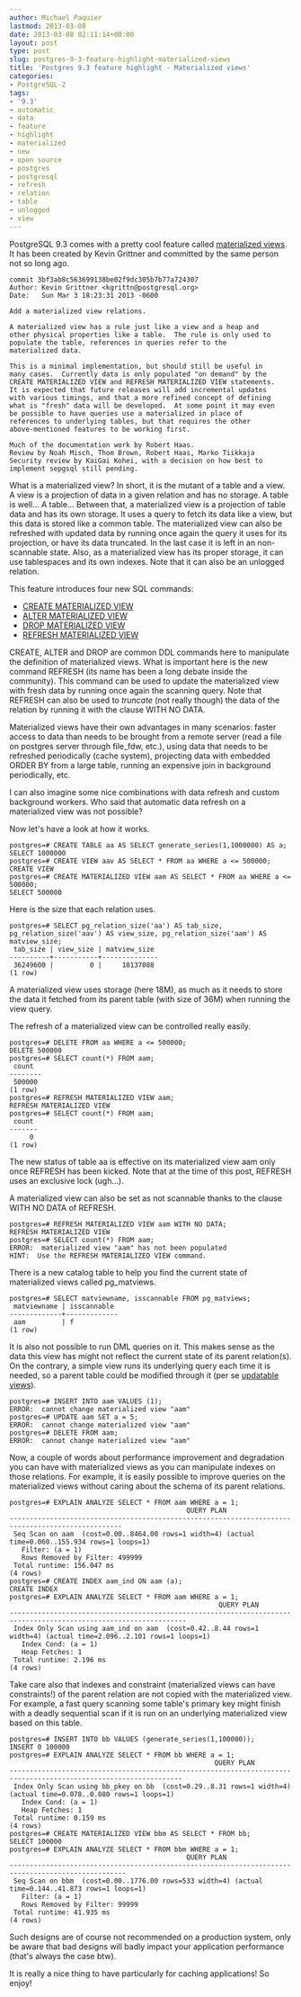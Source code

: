 ```yaml
---
author: Michael Paquier
lastmod: 2013-03-08
date: 2013-03-08 02:11:14+00:00
layout: post
type: post
slug: postgres-9-3-feature-highlight-materialized-views
title: 'Postgres 9.3 feature highlight - Materialized views'
categories:
- PostgreSQL-2
tags:
- '9.3'
- automatic
- data
- feature
- highlight
- materialized
- new
- open source
- postgres
- postgresql
- refresh
- relation
- table
- unlogged
- view
---
```


PostgreSQL 9.3 comes with a pretty cool feature called [materialized views](http://www.postgresql.org/docs/devel/static/rules-materializedviews.html). It has been created by Kevin Grittner and committed by the same person not so long ago.

    commit 3bf3ab8c563699138be02f9dc305b7b77a724307
    Author: Kevin Grittner <kgrittn@postgresql.org>
    Date:   Sun Mar 3 18:23:31 2013 -0600
    
    Add a materialized view relations.
    
    A materialized view has a rule just like a view and a heap and
    other physical properties like a table.  The rule is only used to
    populate the table, references in queries refer to the
    materialized data.
    
    This is a minimal implementation, but should still be useful in
    many cases.  Currently data is only populated "on demand" by the
    CREATE MATERIALIZED VIEW and REFRESH MATERIALIZED VIEW statements.
    It is expected that future releases will add incremental updates
    with various timings, and that a more refined concept of defining
    what is "fresh" data will be developed.  At some point it may even
    be possible to have queries use a materialized in place of
    references to underlying tables, but that requires the other
    above-mentioned features to be working first.
    
    Much of the documentation work by Robert Haas.
    Review by Noah Misch, Thom Brown, Robert Haas, Marko Tiikkaja
    Security review by KaiGai Kohei, with a decision on how best to
    implement sepgsql still pending.

What is a materialized view? In short, it is the mutant of a table and a view. A view is a projection of data in a given relation and has no storage. A table is well... A table...
Between that, a materialized view is a projection of table data and has its own storage. It uses a query to fetch its data like a view, but this data is stored like a common table. The materialized view can also be refreshed with updated data by running once again the query it uses for its projection, or have its data truncated. In the last case it is left in an non-scannable state. Also, as a materialized view has its proper storage, it can use tablespaces and its own indexes. Note that it can also be an unlogged relation.

This feature introduces four new SQL commands:

  * [CREATE MATERIALIZED VIEW](http://www.postgresql.org/docs/devel/static/sql-creatematerializedview.html)
  * [ALTER MATERIALIZED VIEW](http://www.postgresql.org/docs/devel/static/sql-altermaterializedview.html)
  * [DROP MATERIALIZED VIEW](http://www.postgresql.org/docs/devel/static/sql-dropmaterializedview.html)
  * [REFRESH MATERIALIZED VIEW](http://www.postgresql.org/docs/devel/static/sql-refreshmaterializedview.html)

CREATE, ALTER and DROP are common DDL commands here to manipulate the definition of materialized views. What is important here is the new command REFRESH (its name has been a long debate inside the community). This command can be used to update the materialized view with fresh data by running once again the scanning query. Note that REFRESH can also be used to *truncate* (not really though) the data of the relation by running it with the clause WITH NO DATA.

Materialized views have their own advantages in many scenarios: faster access to data than needs to be brought from a remote server (read a file on postgres server through file\_fdw, etc.), using data that needs to be refreshed periodically (cache system), projecting data with embedded ORDER BY from a large table, running an expensive join in background periodically, etc.

I can also imagine some nice combinations with data refresh and custom background workers. Who said that automatic data refresh on a materialized view was not possible?

Now let's have a look at how it works.

    postgres=# CREATE TABLE aa AS SELECT generate_series(1,1000000) AS a;
    SELECT 1000000
    postgres=# CREATE VIEW aav AS SELECT * FROM aa WHERE a <= 500000;
    CREATE VIEW
    postgres=# CREATE MATERIALIZED VIEW aam AS SELECT * FROM aa WHERE a <= 500000;
    SELECT 500000

Here is the size that each relation uses.

    postgres=# SELECT pg_relation_size('aa') AS tab_size, pg_relation_size('aav') AS view_size, pg_relation_size('aam') AS matview_size;
     tab_size | view_size | matview_size 
    ----------+-----------+--------------
     36249600 |         0 |     18137088
    (1 row)

A materialized view uses storage (here 18M), as much as it needs to store the data it fetched from its parent table (with size of 36M) when running the view query.

The refresh of a materialized view can be controlled really easily.

    postgres=# DELETE FROM aa WHERE a <= 500000;
    DELETE 500000
    postgres=# SELECT count(*) FROM aam;
     count  
    --------
     500000
    (1 row)
    postgres=# REFRESH MATERIALIZED VIEW aam;
    REFRESH MATERIALIZED VIEW
    postgres=# SELECT count(*) FROM aam;
     count 
    -------
         0
    (1 row)

The new status of table aa is effective on its materialized view aam only once REFRESH has been kicked. Note that at the time of this post, REFRESH uses an exclusive lock (ugh...).

A materialized view can also be set as not scannable thanks to the clause WITH NO DATA of REFRESH.

    postgres=# REFRESH MATERIALIZED VIEW aam WITH NO DATA;
    REFRESH MATERIALIZED VIEW
    postgres=# SELECT count(*) FROM aam;
    ERROR:  materialized view "aam" has not been populated
    HINT:  Use the REFRESH MATERIALIZED VIEW command.

There is a new catalog table to help you find the current state of materialized views called pg\_matviews.

    postgres=# SELECT matviewname, isscannable FROM pg_matviews;
     matviewname | isscannable 
    -------------+-------------
     aam         | f
    (1 row)

It is also not possible to run DML queries on it. This makes sense as the data this view has might not reflect the current state of its parent relation(s). On the contrary, a simple view runs its underlying query each time it is needed, so a parent table could be modified through it (per se [updatable views](/postgresql-2/postgres-9-3-feature-highlight-auto-updatable-views/)).

    postgres=# INSERT INTO aam VALUES (1);
    ERROR:  cannot change materialized view "aam"
    postgres=# UPDATE aam SET a = 5;
    ERROR:  cannot change materialized view "aam"
    postgres=# DELETE FROM aam;
    ERROR:  cannot change materialized view "aam"

Now, a couple of words about performance improvement and degradation you can have with materialized views as you can manipulate indexes on those relations. For example, it is easily possible to improve queries on the materialized views without caring about the schema of its parent relations.

    postgres=# EXPLAIN ANALYZE SELECT * FROM aam WHERE a = 1;
                                                QUERY PLAN                                            
    --------------------------------------------------------------------------------------------------
     Seq Scan on aam  (cost=0.00..8464.00 rows=1 width=4) (actual time=0.060..155.934 rows=1 loops=1)
       Filter: (a = 1)
       Rows Removed by Filter: 499999
     Total runtime: 156.047 ms
    (4 rows)
    postgres=# CREATE INDEX aam_ind ON aam (a);
    CREATE INDEX
    postgres=# EXPLAIN ANALYZE SELECT * FROM aam WHERE a = 1;
                                                        QUERY PLAN                                                    
    ------------------------------------------------------------------------------------------------------------------
     Index Only Scan using aam_ind on aam  (cost=0.42..8.44 rows=1 width=4) (actual time=2.096..2.101 rows=1 loops=1)
       Index Cond: (a = 1)
       Heap Fetches: 1
     Total runtime: 2.196 ms
    (4 rows)

Take care also that indexes and constraint (materialized views can have constraints!) of the parent relation are not copied with the materialized view. For example, a fast query scanning some table's primary key might finish with a deadly sequential scan if it is run on an underlying materialized view based on this table.

    postgres=# INSERT INTO bb VALUES (generate_series(1,100000));
    INSERT 0 100000
    postgres=# EXPLAIN ANALYZE SELECT * FROM bb WHERE a = 1;
                                                       QUERY PLAN                                                    
    -----------------------------------------------------------------------------------------------------------------
     Index Only Scan using bb_pkey on bb  (cost=0.29..8.31 rows=1 width=4) (actual time=0.078..0.080 rows=1 loops=1)
       Index Cond: (a = 1)
       Heap Fetches: 1
     Total runtime: 0.159 ms
    (4 rows)
    postgres=# CREATE MATERIALIZED VIEW bbm AS SELECT * FROM bb;
    SELECT 100000
    postgres=# EXPLAIN ANALYZE SELECT * FROM bbm WHERE a = 1;
                                                QUERY PLAN                                             
    ---------------------------------------------------------------------------------------------------
     Seq Scan on bbm  (cost=0.00..1776.00 rows=533 width=4) (actual time=0.144..41.873 rows=1 loops=1)
       Filter: (a = 1)
       Rows Removed by Filter: 99999
     Total runtime: 41.935 ms
    (4 rows)

Such designs are of course not recommended on a production system, only be aware that bad designs will badly impact your application performance (that's always the case btw).

It is really a nice thing to have particularly for caching applications! So enjoy!
